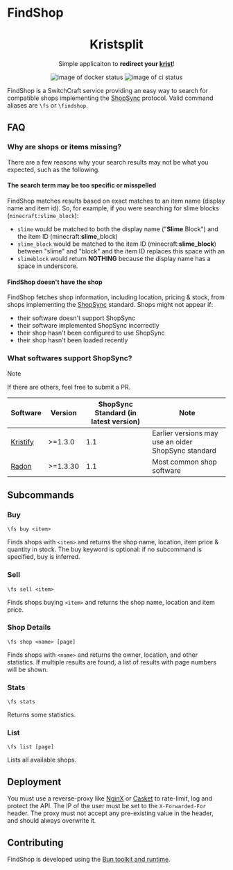 # FindShop

<h1 align="center"> Kristsplit </h1>
<p align="center">Simple applicaiton to <strong>redirect your <a href="https://krist.dev">krist</a></strong>!</p>

<p align="center">
  <img alt="image of docker status" src="https://img.shields.io/github/actions/workflow/status/Erb3/kristsplit/docker-image.yml?style=flat-square&logo=docker&label=Docker%20image">
  <img alt="image of ci status" src="https://img.shields.io/github/actions/workflow/status/Erb3/kristsplit/ci.yml?style=flat-square&logo=jest&label=Tests">
</p>

FindShop is a SwitchCraft service providing an easy way to search for compatible
shops implementing the [ShopSync] protocol. Valid command aliases are `\fs` or `\findshop`.

## FAQ

### Why are shops or items missing?

There are a few reasons why your search results may not be what you expected,
such as the following.

#### The search term may be too specific or misspelled

FindShop matches results based on exact matches to an item name (display name
and item id). So, for example, if you were searching for slime blocks
(`minecraft:slime_block`):

- `slime` would be matched to both the display name ("**Slime** Block") and the
  item ID (minecraft:**slime**\_block)
- `slime_block` would be matched to the item ID (minecraft:**slime_block**)
  between "slime" and "block" and the item ID replaces this space with an
- `slimeblock` would return **NOTHING** because the display name has a space in
  underscore.

#### FindShop doesn't have the shop

FindShop fetches shop information, including location, pricing & stock, from
shops implementing the [ShopSync] standard. Shops might not appear if:

- their software doesn't support ShopSync
- their software implemented ShopSync incorrectly
- their shop hasn't been configured to use ShopSync
- their shop hasn't been loaded recently

### What softwares support ShopSync?

> [!NOTE]
> If there are others, feel free to submit a PR.

| Software                                         | Version  | ShopSync Standard (in latest version) | Note                                                |
| ------------------------------------------------ | -------- | ------------------------------------- | --------------------------------------------------- |
| [Kristify](https://github.com/Kristify/Kristify) | >=1.3.0  | 1.1                                   | Earlier versions may use an older ShopSync standard |
| [Radon](https://github.com/Allymonies/Radon)     | >=1.3.30 | 1.1                                   | Most common shop software                           |

## Subcommands

### Buy

```chat
\fs buy <item>
```

Finds shops with `<item>` and returns the shop name, location, item price &
quantity in stock. The buy keyword is optional: if no subcommand is specified,
buy is inferred.

### Sell

```chat
\fs sell <item>
```

Finds shops buying `<item>` and returns the shop name, location and item price.

### Shop Details

```chat
\fs shop <name> [page]
```

Finds shops with `<name>` and returns the owner, location, and other statistics.
If multiple results are found, a list of results with page numbers will be
shown.

### Stats

```chat
\fs stats
```

Returns some statistics.

### List

```chat
\fs list [page]
```

Lists all available shops.

## Deployment

You must use a reverse-proxy like [NginX](https://nginx.org/) or
[Casket](https://docs.casketserver.com/) to rate-limit, log and protect the API.
The IP of the user must be set to the `X-Forwarded-For` header. The proxy must
not accept any pre-existing value in the header, and should always overwrite it.

## Contributing

FindShop is developed using the [Bun toolkit and runtime](https://bun.sh).

[ShopSync]: https://p.sc3.io/7Ae4KxgzAM
